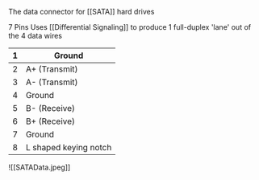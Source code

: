 The data connector for [[SATA]] hard drives

7 Pins
Uses [[Differential Signaling]] to produce 1 full-duplex 'lane' out of the 4 data wires

| 1   | Ground                |
| --- | --------------------- |
| 2   | A+ (Transmit)         |
| 3   | A- (Transmit)         |
| 4   | Ground                |
| 5   | B- (Receive)          |
| 6   | B+ (Receive)          |
| 7   | Ground                |
| 8   | L shaped keying notch |

![[SATAData.jpeg]]
